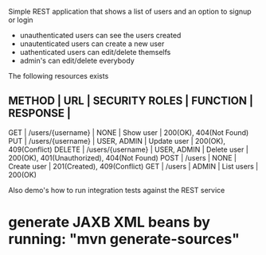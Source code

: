 Simple REST application that shows a list of users and an option to signup or login

- unauthenticated users can see the users created
- unautenticated users can create a new user
- uathenticated users can edit/delete themselfs
- admin's can edit/delete everybody

The following resources exists

METHOD | URL               | SECURITY ROLES | FUNCTION    | RESPONSE                                 |
------------------------------------------------------------------------------------------------------
GET    | /users/{username} | NONE           | Show user   | 200(OK), 404(Not Found)      
PUT    | /users/{username} | USER, ADMIN    | Update user | 200(OK), 409(Conflict)
DELETE | /users/{username} | USER, ADMIN    | Delete user | 200(OK), 401(Unauthorized), 404(Not Found)
POST   | /users            | NONE           | Create user | 201(Created), 409(Conflict) 
GET    | /users            | ADMIN          | List users  | 200(OK)

Also demo's how to run integration tests against the REST service

# generate JAXB XML beans by running: "mvn generate-sources"